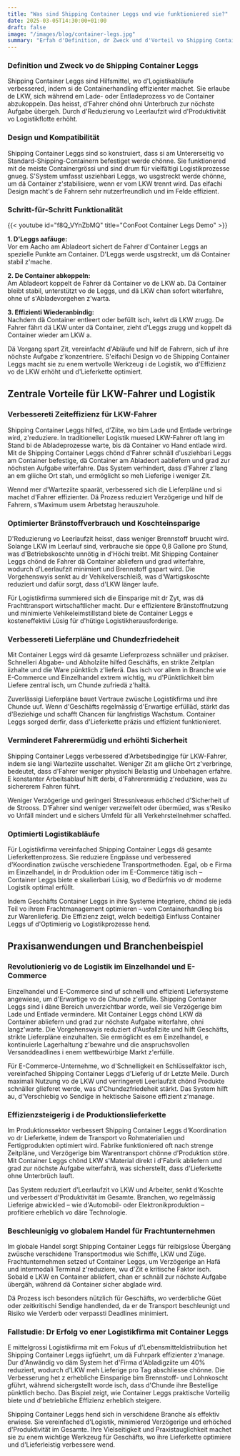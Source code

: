 ```yaml
---
title: "Was sind Shipping Container Leggs und wie funktioniered sie?"
date: 2025-03-05T14:30:00+01:00
draft: false
image: "/images/blog/container-legs.jpg"
summary: "Erfah d'Definition, dr Zweck und d'Vorteil vo Shipping Container Leggs i de Logistik. Lern, wie sie d'Effizienz erhöched, Koschte spaarä und d'Lieferplän verbessered."
---
```


### Definition und Zweck vo de Shipping Container Leggs

Shipping Container Leggs sind Hilfsmittel, wo d'Logistikabläufe verbessered, indem si de Containerhandling effizienter machet. Sie erlaube de LKW, sich während em Lade- oder Entladeprozess vo de Container abzukoppeln. Das heisst, d'Fahrer chönd ohni Unterbruch zur nöchste Aufgabe übergeh. Durch d'Reduzierung vo Leerlaufzit wird d'Produktivität vo Logistikflotte erhöht.

### Design und Kompatibilität

Shipping Container Leggs sind so konstruiert, dass si am Untererseitig vo Standard-Shipping-Containern befestiget werde chönne. Sie funktionered mit de meiste Containergrössi und sind drum für vielfältigi Logistikprozesse gnueg. S'System umfasst usziehbari Leggs, wo usgstreckt werde chönne, um dä Container z'stabilisiere, wenn er vom LKW trennt wird. Das eifachi Design macht's de Fahrern sehr nutzerfreundlich und im Felde effizient.

### Schritt-für-Schritt Funktionalität

{{< youtube id="f8Q_VYnZbMQ" title="ConFoot Container Legs Demo" >}}

**1. D'Leggs aafäuge:**  
Vor em Aacho am Abladeort sichert de Fahrer d'Container Leggs an spezielle Punkte am Container. D'Leggs werde usgstreckt, um dä Container stabil z'mache.

**2. De Container abkoppeln:**  
Am Abladeort koppelt de Fahrer dä Container vo de LKW ab. Dä Container bleibt stabil, unterstützt vo de Leggs, und dä LKW chan sofort witerfahre, ohne uf s'Abladevorgehen z'warta.

**3. Effizienti Wiederanbindig:**  
Nachdem dä Container entleert oder befüllt isch, kehrt dä LKW zrugg. De Fahrer fährt dä LKW unter dä Container, zieht d'Leggs zrugg und koppelt dä Container wieder am LKW a.

Dä Vorgang spart Zit, vereinfacht d'Abläufe und hilf de Fahrern, sich uf ihre nöchste Aufgabe z'konzentriere. S'eifachi Design vo de Shipping Container Leggs macht sie zu enem wertvolle Werkzeug i de Logistik, wo d'Effizienz vo de LKW erhöht und d'Lieferkette optimiert.

## Zentrale Vorteile für LKW-Fahrer und Logistik

### **Verbessereti Zeiteffizienz für LKW-Fahrer**

Shipping Container Leggs hilfed, d'Ziite, wo bim Lade und Entlade verbringe wird, z'reduziere. In traditioneller Logistik muesed LKW-Fahrer oft lang im Stand bi de Abladeprozesse warte, bis dä Container vo Hand entlade wird. Mit de Shipping Container Leggs chönd d'Fahrer schnäll d'usziehbari Leggs am Container befestige, dä Container am Abladeort aabliefern und grad zur nöchsten Aufgabe witerfahre. Das System verhindert, dass d'Fahrer z'lang an em gliiche Ort stah, und ermöglicht so meh Lieferige i weniger Zit.

Wennd mer d'Warteziite spaarät, verbessered sich die Lieferpläne und si machet d'Fahrer effizienter. Dä Prozess reduziert Verzögerige und hilf de Fahrern, s'Maximum usem Arbetstag herauszuhole.

### **Optimierter Bränstoffverbrauch und Koschteinsparige**

D'Reduzierung vo Leerlaufzit heisst, dass weniger Brennstoff bruucht wird. Solange LKW im Leerlauf sind, verbrauche sie öppe 0,8 Gallone pro Stund, was d'Betriebskoschte unnötig in d'Höchi treibt. Mit Shipping Container Leggs chönd de Fahrer dä Container abliefern und grad witerfahre, wodurch d'Leerlaufzit minimiert und Brennstoff gspart wird. Die Vorgehenswyis senkt au dr Vehikelverschleiß, was d'Wartigskoschte reduziert und dafür sorgt, dass d'LKW länger laufe.

Für Logistikfirma summiered sich die Einsparige mit dr Zyt, was dä Frachttransport wirtschaftlicher macht. Dur e effizientere Bränstoffnutzung und minimierte Vehikeleimstillstand biete de Container Leggs e kosteneffektivi Lüsig für d'hütige Logistikherausforderige.

### **Verbessereti Lieferpläne und Chundezfriedeheit**

Mit Container Leggs wird dä gesamte Lieferprozess schnäller und präziser. Schnelleri Abgabe- und Abholziite hilfed Geschäfts, en strikte Zeitplan iizhalte und die Ware pünktlich z'lieferä. Das isch vor allem in Branche wie E-Commerce und Einzelhandel extrem wichtig, wu d'Pünktlichkeit bim Liefere zentral isch, um Chunde zufriedä z'haltä.

Zuverlässigi Lieferpläne bauet Vertraue zwüsche Logistikfirma und ihre Chunde uuf. Wenn d'Geschäfts regelmässig d'Erwartige erfülläd, stärkt das d'Beziehige und schafft Chancen für langfristigs Wachstum. Container Leggs sorged derfir, dass d'Lieferkette präzis und effizient funktionieret.

### **Verminderet Fahrerermüdig und erhöhti Sicherheit**

Shipping Container Leggs verbessered d'Arbetsbedingige für LKW-Fahrer, indem sie langi Warteziite usschaltet. Weniger Zit am gliiche Ort z'verbringe, bedeutet, dass d'Fahrer weniger physischi Belastig und Unbehagen erfahre. E konstanter Arbeitsablauf hilft derbi, d'Fahrerermüdig z'reduziere, was zu sichererem Fahren führt.

Weniger Verzögerige und geringeri Stressniveaus erhöched d'Sicherheit uf de Strooss. D'Fahrer sind weniger verzweifelt oder übermüed, was s'Resiko vo Unfäll mindert und e sichers Umfeld für alli Verkehrsteilnehmer schaffed.

### **Optimierti Logistikabläufe**

Für Logistikfirma vereinfached Shipping Container Leggs dä gesamte Lieferkettenprozess. Sie reduziere Engpässe und verbessered d'Koordination zwüsche verschiedene Transportmethoden. Egal, ob e Firma im Einzelhandel, in dr Produktion oder im E-Commerce tätig isch – Container Leggs biete e skalierbari Lüsig, wo d'Bedürfnis vo dr moderne Logistik optimal erfüllt.

Indem Geschäfts Container Leggs in ihre Systeme integriere, chönd sie jedä Teil vo ihrem Frachtmanagement optimieren – vom Containerhandling bis zur Warenlieferig. Die Effizienz zeigt, welch bedeitigä Einfluss Container Leggs uf d'Optimierig vo Logistikprozesse hend.

## Praxisanwendungen und Branchenbeispiel

### Revolutionierig vo de Logistik im Einzelhandel und E-Commerce

Einzelhandel und E-Commerce sind uf schnelli und effizienti Liefersysteme angewiese, um d'Erwartige vo de Chunde z'erfülle. Shipping Container Leggs sind i däne Bereich unverzichtbar worde, weil sie Verzögerige bim Lade und Entlade vermindere. Mit Container Leggs chönd LKW dä Container abliefern und grad zur nöchste Aufgabe witerfahre, ohni langz'warte. Die Vorgehenswyis reduziert d'Ausfallziite und hilft Geschäfts, strikte Lieferpläne einzuhalten. Sie ermöglicht es em Einzelhandel, e kontinuierle Lagerhaltung z'bewahre und die anspruchsvollen Versanddeadlines i enem wettbewürbige Markt z'erfülle.

Für E-Commerce-Unternehme, wo d'Schnelligkeit en Schlüsselfaktor isch, vereinfached Shipping Container Leggs d'Lieferig uf dr Letzte Meile. Durch maximali Nutzung vo de LKW und verringereti Leerlaufzit chönd Produkte schnäller glieferet werde, was d'Chundezfriedeheit stärkt. Das System hilft au, d'Verschiebig vo Sendige in hektische Saisone effizient z'manage.

### Effizienzsteigerig i de Produktionslieferkette

Im Produktionssektor verbessert Shipping Container Leggs d'Koordination vo dr Lieferkette, indem de Transport vo Rohmaterialien und Fertigprodukten optimiert wird. Fabrike funktioniered oft nach strenge Zeitpläne, und Verzögerige bim Warentransport chönne d'Produktion störe. Mit Container Leggs chönd LKW s'Material direkt i d'Fabrik abliefern und grad zur nöchste Aufgabe witerfahrä, was sicherstellt, dass d'Lieferkette ohne Unterbrüch lauft.

Das System reduziert d'Leerlaufzit vo LKW und Arbeiter, senkt d'Koschte und verbessert d'Produktivität im Gesamte. Branchen, wo regelmässig Lieferige abwickled – wie d'Automobil- oder Elektronikproduktion – profitiere erheblich vo däre Technologie.

### Beschleunigig vo globalem Handel für Frachtunternehmen

Im globale Handel sorgt Shipping Container Leggs für reibigslose Übergäng zwüsche verschidene Transportmodus wie Schiffe, LKW und Züge. Frachtunternehmen setzed uf Container Leggs, um Verzögerige an Hafä und intermodali Terminal z'reduziere, wu d'Zit e kritische Faktor isch. Sobald e LKW en Container abliefert, chan er schnäll zur nöchste Aufgabe übergäh, während dä Container sicher abglade wird.

Dä Prozess isch besonders nützlich für Geschäfts, wo verderbliche Güet oder zeitkritischi Sendige handlended, da er de Transport beschleunigt und Risiko wie Verderb oder verpassti Deadlines minimiert.

### Fallstudie: Dr Erfolg vo ener Logistikfirma mit Container Leggs

E mittelgrossi Logistikfirma mit em Fokus uf d'Lebensmitteldistriibution het Shipping Container Leggs iigfüehrt, um dä Fuhrpark effizienter z'manage. Dur d'Anwändig vo däm System het d'Firma d'Abladigziite um 40% reduziert, wodurch d'LKW meh Lieferige pro Tag abschliesse chönne. Die Verbesserung het z erhebliche Einsparige bim Brennstoff- und Lohnkoscht gführt, während sichergstellt worde isch, dass d'Chunde ihre Bestellige pünktlich becho. Das Bispiel zeigt, wie Container Leggs praktische Vorteilig biete und d'betriebliche Effizienz erheblich steigere.

Shipping Container Leggs hend sich in verschidene Branche als effektiv erwiese. Sie vereinfached d'Logistik, minimiered Verzögerige und erhöched d'Produktivität im Gesamte. Ihre Vielseitigkeit und Praxistauglichkeit machet sie zu enem wichtige Werkzeug für Geschäfts, wo ihre Lieferkette optimiere und d'Lieferleistig verbessere wend.